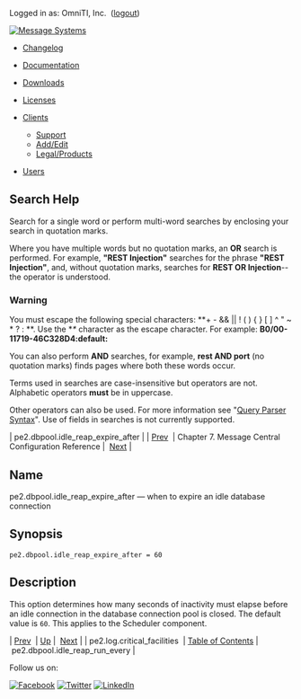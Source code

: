 Logged in as: OmniTI, Inc.  ([logout](https://support.messagesystems.com/logout.php))

[![Message Systems](https://support.messagesystems.com/images/ms-white205.png)](https://support.messagesystems.com/start.php) 

*   [Changelog](https://support.messagesystems.com/start.php?show=changelog)
*   [Documentation](https://support.messagesystems.com/docs/)
*   [Downloads](https://support.messagesystems.com/start.php)

*   [Licenses](https://support.messagesystems.com/license_summary.php)
*   <a href="">Clients</a>
    *   [Support](https://support.messagesystems.com/cs.php)
    *   [Add/Edit](https://support.messagesystems.com/edit_client.php)
    *   [Legal/Products](https://support.messagesystems.com/edit_products.php)
*   [Users](https://support.messagesystems.com/edit_customer.php)

## Search Help

Search for a single word or perform multi-word searches by enclosing your search in quotation marks.

Where you have multiple words but no quotation marks, an **OR** search is performed. For example, **"REST Injection"** searches for the phrase **"REST Injection"**, and, without quotation marks, searches for **REST OR Injection**--the operator is understood.

### Warning

You must escape the following special characters: **+ - && || ! ( ) { } [ ] ^ " ~ * ? : \**. Use the **\** character as the escape character. For example: **B0/00-11719-46C328D4\:default\:**

You can also perform **AND** searches, for example, **rest AND port** (no quotation marks) finds pages where both these words occur.

Terms used in searches are case-insensitive but operators are not. Alphabetic operators **must** be in uppercase.

Other operators can also be used. For more information see "[Query Parser Syntax](https://lucene.apache.org/core/old_versioned_docs/versions/3_0_0/queryparsersyntax.html)". Use of fields in searches is not currently supported.

| pe2.dbpool.idle_reap_expire_after |
| [Prev](conf.pe2.log.critical_facilities.php)  | Chapter 7. Message Central Configuration Reference |  [Next](conf.mc.dbpool.idle_reap_run_every.php) |

<a name="conf.mc.dbpool.idle_reap_expire_after"></a>
## Name

pe2.dbpool.idle_reap_expire_after — when to expire an idle database connection

## Synopsis

`pe2.dbpool.idle_reap_expire_after = 60`

<a name="idp1706704"></a>
## Description

This option determines how many seconds of inactivity must elapse before an idle connection in the database connection pool is closed. The default value is `60`. This applies to the Scheduler component.

| [Prev](conf.pe2.log.critical_facilities.php)  | [Up](mc.conf.php) |  [Next](conf.mc.dbpool.idle_reap_run_every.php) |
| pe2.log.critical_facilities  | [Table of Contents](index.php) |  pe2.dbpool.idle_reap_run_every |

Follow us on:

[![Facebook](https://support.messagesystems.com/images/icon-facebook.png)](http://www.facebook.com/messagesystems) [![Twitter](https://support.messagesystems.com/images/icon-twitter.png)](http://twitter.com/#!/MessageSystems) [![LinkedIn](https://support.messagesystems.com/images/icon-linkedin.png)](http://www.linkedin.com/company/message-systems)